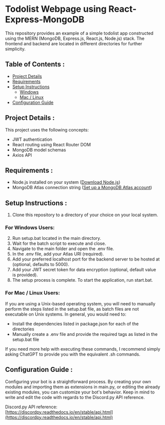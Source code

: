 # Todolist Webpage using React-Express-MongoDB

This repository provides an example of a simple todolist app constructed using the MERN (MongoDB, Express.js, React.js, Node.js) stack. The frontend and backend are located in different directories for further simplicity.

## **Table of Contents** :

- [Project Details](#details)
- [Requirements](#requirements)
- [Setup Instructions](#setup-instructions)
  - [Windows](#windows)
  - [Mac / Linux](#mac-linux)
- [Configuration Guide](#configuration-guide)

<a name="details"></a>

## **Project Details** : 

This project uses the following concepts:

- JWT authentication
- React routing using React Router DOM
- MongoDB model schemas
- Axios API
  
<a name="requirements"></a>

## **Requirements** :

- Node.js installed on your system ([Download Node.js](https://nodejs.org/en/download/current))
- MongoDB Atlas connection string ([Set up a MongoDB Atlas account](https://discordpy.readthedocs.io/en/stable/discord.html))

<a name="setup-instructions"></a>

## **Setup Instructions** :

1. Clone this repository to a directory of your choice on your local system.

<a name="windows"></a>

### For Windows Users:

2. Run setup.bat located in the main directory.
3. Wait for the batch script to execute and close.
4. Navigate to the main folder and open the .env file.
5. In the .env file, add your Atlas URI (required).
6. Add your preferred localhost port for the backend server to be hosted at (optional, defaults to 5000).
7. Add your JWT secret token for data encryption (optional, default value is provided).
8. The setup process is complete. To start the application, run start.bat.

<a name="mac-linux"></a>

### For Mac / Linux Users:

If you are using a Unix-based operating system, you will need to manually perform the steps listed in the setup.bat file, as batch files are not executable on Unix systems. In general, you would need to:

- Install the dependencies listed in package.json for each of the directories
- Manually create a .env file and provide the required tags as listed in the setup.bat file

If you need more help with executing these commands, I recommend simply asking ChatGPT to provide you with the equivalent .sh commands.

<a name="configuration-guide"></a>

## **Configuration Guide** :

Configuring your bot is a straightforward process. By creating your own modules and importing them as extensions in main.py, or
editing the already existing modules, you can customize your bot's behavior.
Keep in mind to write and edit the code with regards to the Discord.py API reference.

Discord.py API reference: [https://discordpy.readthedocs.io/en/stable/api.html](https://discordpy.readthedocs.io/en/stable/api.html)
